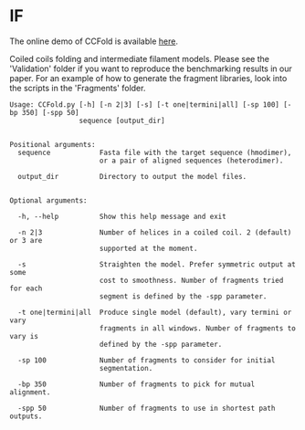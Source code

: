# IF
The online demo of CCFold is available [here](http://aws-website-ccfold-8gftw.s3-website-us-east-1.amazonaws.com/).

Coiled coils folding and intermediate filament models. Please see the 'Validation' folder if you want to reproduce the benchmarking results in our paper. For an example of how to generate the fragment libraries, look into the scripts in the 'Fragments' folder.

```
Usage: CCFold.py [-h] [-n 2|3] [-s] [-t one|termini|all] [-sp 100] [-bp 350] [-spp 50]
                 sequence [output_dir]


Positional arguments:
  sequence            Fasta file with the target sequence (hmodimer), 
                      or a pair of aligned sequences (heterodimer).
                     
  output_dir          Directory to output the model files.
  

Optional arguments:

  -h, --help          Show this help message and exit
 
  -n 2|3              Number of helices in a coiled coil. 2 (default) or 3 are
                      supported at the moment.

  -s                  Straighten the model. Prefer symmetric output at some
                      cost to smoothness. Number of fragments tried for each
                      segment is defined by the -spp parameter.
                      
  -t one|termini|all  Produce single model (default), vary termini or vary  
                      fragments in all windows. Number of fragments to vary is                      
                      defined by the -spp parameter.
                      
  -sp 100             Number of fragments to consider for initial 
                      segmentation.
                      
  -bp 350             Number of fragments to pick for mutual alignment.
  
  -spp 50             Number of fragments to use in shortest path outputs.
  ```
  
